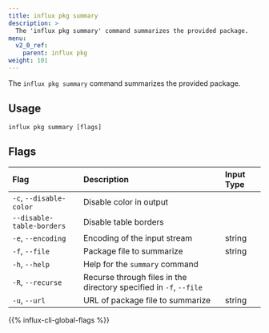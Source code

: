 ```yaml
---
title: influx pkg summary
description: >
  The 'influx pkg summary' command summarizes the provided package.
menu:
  v2_0_ref:
    parent: influx pkg
weight: 101
---
```


The `influx pkg summary` command summarizes the provided package.

## Usage
```
influx pkg summary [flags]
```

## Flags

| Flag                      | Description                                                        | Input Type |
|:----                      |:-----------                                                        |:---------- |
| `-c`, `--disable-color`   | Disable color in output                                            |            |
| `--disable-table-borders` | Disable table borders                                              |            |
| `-e`, `--encoding`        | Encoding of the input stream                                       | string     |
| `-f`, `--file`            | Package file to summarize                                          | string     |
| `-h`, `--help`            | Help for the `summary` command                                     |            |
| `-R`, `--recurse`         | Recurse through files in the directory specified in `-f`, `--file` |            |
| `-u`, `--url`             | URL of package file to summarize                                   | string     |


{{% influx-cli-global-flags %}}
